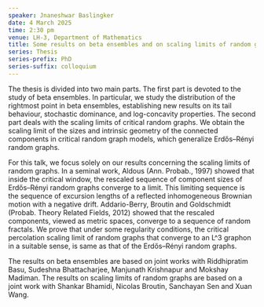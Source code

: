 ```yaml
---
speaker: Jnaneshwar Baslingker
date: 4 March 2025
time: 2:30 pm
venue: LH-3, Department of Mathematics
title: Some results on beta ensembles and on scaling limits of random graphs
series: Thesis
series-prefix: PhD
series-suffix: colloquium
---
```


The thesis is divided into two main parts. The first part is devoted to the study of beta ensembles. In particular, we study the distribution of the rightmost point in beta ensembles, establishing new results on its tail behaviour, stochastic dominance, and log-concavity properties. The second part deals with the scaling limits of critical random graphs. We obtain the scaling limit of the sizes and intrinsic geometry of the connected components in critical random graph models, which generalize Erdős–Rényi random graphs.

For this talk, we focus solely on our results concerning the scaling limits of random graphs. In a seminal work, Aldous (Ann. Probab., 1997) showed that inside the critical window, the rescaled sequence of component sizes of Erdős–Rényi random graphs converge to a limit. This limiting sequence is the sequence of excursion lengths of a reflected inhomogeneous Brownian motion with a negative drift. Addario-Berry, Broutin and Goldschmidt (Probab. Theory Related Fields, 2012) showed that the rescaled components, viewed as metric spaces, converge to a sequence of random fractals. We prove that under some regularity conditions, the critical percolation scaling limit of random graphs that converge to an L^3 graphon in a suitable sense, is same as that of the Erdős–Rényi random graphs.

The results on beta ensembles are based on joint works with Riddhipratim Basu, Sudeshna Bhattacharjee, Manjunath Krishnapur and Mokshay Madiman. The results on scaling limits of random graphs are based on a joint work with Shankar Bhamidi, Nicolas Broutin, Sanchayan Sen and Xuan Wang.

